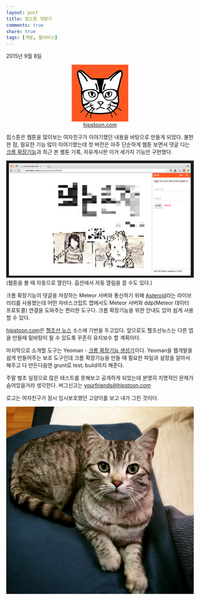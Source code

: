 ```yaml
---
layout: post
title: 힙스툰 개발기
comments: true
share: true
tags: [개발, 웹서비스]
---
```

<p class="meta">2015년 9월 8일</p>

<p style="text-align:center;" >
<a href="http://hipstoon.com"><img style="display: block;margin: 0 auto;" src="/images/hipstoon-logo.png">
hipstoon.com
</a>
</p>

힙스툰은 웹툰을 많이보는 여자친구가 이야기했던 내용을 바탕으로 만들게 되었다. 불편한 점, 필요한 기능 많이 이야기했는데 첫 버전은 아주 단순하게 웹툰 보면서 댓글 다는 [크롬 확장기능](https://chrome.google.com/webstore/detail/hipstoon/knmlmiphdmpinefnobimbhdhecioflid)과 최근 본 웹툰 기록, 자유게시판 이거 세가지 기능만 구현했다. 

![힙스툰](/images/hipstoon1.png)
(웹툰을 볼 때 자동으로 열린다. 옵션에서 자동 열림을 끌 수도 있다.)

크롬 확장기능이 댓글을 저장하는 Meteor 서버와 통신하기 위해  [Asteroid](https://github.com/mondora/asteroid)라는 라이브러리를 사용했는데 어떤 자바스크립트 앱에서도 Meteor 서버와 ddp(Meteor  데이터 프로토콜) 연결을 도와주는 편리한 도구다. 크롬 확장기능을 위한 안내도 있어 쉽게 사용할 수 있다. 

[hipstoon.com](http://hipstoon.com)은 [헬조선 뉴스](http://hellchosun.news) 소스에 기반을 두고있다. 앞으로도 헬조선뉴스는 다른 앱을 만들때 밑바탕이 될 수 있도록 꾸준히 유지보수 할 계획이다. 

마지막으로 소개할 도구는 Yeoman - [크롬 확장기능 생성기](https://github.com/yeoman/generator-chrome-extension)이다. Yeoman을 웹개발을 쉽게 만들어주는 보조 도구인데 크롬 확장기능을 만들 때 필요한 파일과 설정을 알아서 해주고 다 만든다음엔 grunt로 test, build까지 해준다. 

주말 벌초 일정으로 많은 테스트를 못해보고 공개하게 되었는데 분명히 치명적인 문제가 숨어있을거라 생각한다.  버그신고는 yourfriends@hipstoon.com 

로고는 여자친구가 잠시 임시보호했던 고양이를 보고 내가 그린 것이다. 

![바둑이](/images/badoogi.jpg)